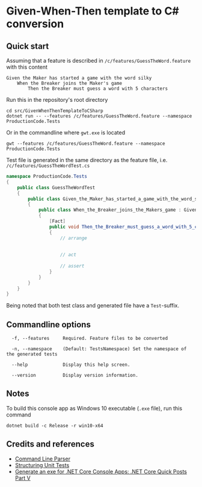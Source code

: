 # Given-When-Then template to C# conversion

## Quick start

Assuming that a feature is described in `/c/features/GuessTheWord.feature` with this content

```
Given the Maker has started a game with the word silky
    When the Breaker joins the Maker's game
        Then the Breaker must guess a word with 5 characters
```

Run this in the repository's root directory

```
cd src/GivenWhenThenTemplateToCSharp
dotnet run -- --features /c/features/GuessTheWord.feature --namespace ProductionCode.Tests
```

Or in the commandline where `gwt.exe` is located

```
gwt --features /c/features/GuessTheWord.feature --namespace ProductionCode.Tests
```

Test file is generated in the same directory as the feature file, i.e. `/c/features/GuessTheWordTest.cs`

```cs
namespace ProductionCode.Tests
{
    public class GuessTheWordTest
    {
        public class Given_the_Maker_has_started_a_game_with_the_word_silky : GuessTheWordTest
        {
            public class When_the_Breaker_joins_the_Makers_game : Given_the_Maker_has_started_a_game_with_the_word_silky
            {
                [Fact]
                public void Then_the_Breaker_must_guess_a_word_with_5_characters()
                {
                    // arrange
                    
                    
                    // act
                    
                    // assert
                }
            }
        }
    }
}
```

Being noted that both test class and generated file have a `Test`-suffix.

## Commandline options

```
  -f, --features     Required. Feature files to be converted

  -n, --namespace    (Default: TestsNamespace) Set the namespace of the generated tests

  --help             Display this help screen.

  --version          Display version information.
```

## Notes

To build this console app as Windows 10 executable (`.exe` file), run this command

```
dotnet build -c Release -r win10-x64
```

## Credits and references
* [Command Line Parser](https://github.com/commandlineparser/commandline)
* [Structuring Unit Tests](https://haacked.com/archive/2012/01/02/structuring-unit-tests.aspx/)
* [Generate an exe for .NET Core Console Apps: .NET Core Quick Posts Part V](https://dzone.com/articles/generate-an-exe-for-net-core-console-apps-net-core)